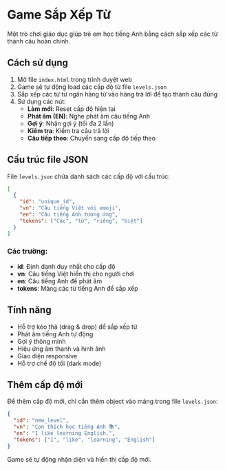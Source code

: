 # Game Sắp Xếp Từ

Một trò chơi giáo dục giúp trẻ em học tiếng Anh bằng cách sắp xếp các từ thành câu hoàn chỉnh.

## Cách sử dụng

1. Mở file `index.html` trong trình duyệt web
2. Game sẽ tự động load các cấp độ từ file `levels.json`
3. Sắp xếp các từ từ ngân hàng từ vào hàng trả lời để tạo thành câu đúng
4. Sử dụng các nút:
   - **Làm mới**: Reset cấp độ hiện tại
   - **Phát âm (EN)**: Nghe phát âm câu tiếng Anh
   - **Gợi ý**: Nhận gợi ý (tối đa 2 lần)
   - **Kiểm tra**: Kiểm tra câu trả lời
   - **Câu tiếp theo**: Chuyển sang cấp độ tiếp theo

## Cấu trúc file JSON

File `levels.json` chứa danh sách các cấp độ với cấu trúc:

```json
[
  {
    "id": "unique_id",
    "vn": "Câu tiếng Việt với emoji",
    "en": "Câu tiếng Anh tương ứng",
    "tokens": ["Các", "từ", "riêng", "biệt"]
  }
]
```

### Các trường:

- **id**: Định danh duy nhất cho cấp độ
- **vn**: Câu tiếng Việt hiển thị cho người chơi
- **en**: Câu tiếng Anh để phát âm
- **tokens**: Mảng các từ tiếng Anh để sắp xếp

## Tính năng

- Hỗ trợ kéo thả (drag & drop) để sắp xếp từ
- Phát âm tiếng Anh tự động
- Gợi ý thông minh
- Hiệu ứng âm thanh và hình ảnh
- Giao diện responsive
- Hỗ trợ chế độ tối (dark mode)

## Thêm cấp độ mới

Để thêm cấp độ mới, chỉ cần thêm object vào mảng trong file `levels.json`:

```json
{
  "id": "new_level",
  "vn": "Con thích học tiếng Anh 📚",
  "en": "I like learning English.",
  "tokens": ["I", "like", "learning", "English"]
}
```

Game sẽ tự động nhận diện và hiển thị cấp độ mới.
